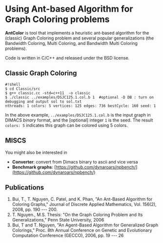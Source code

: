 # Using Ant-based Algorithm for Graph Coloring problems

**AntColor** is tool that implements a heuristic ant-based algorithm for the (classic) Graph Coloring problem and several popular generalizations (the Bandwidth Coloring, Multi Coloring, and Bandwidth Multi Coloring problems).

Code is written in C/C++ and released under the BSD license.

## Classic Graph Coloring

```
#!shell
$ cd Classic/src
$ g++ classic.cc -std=c++11  -o classic
$ ./classic ../examples/DSJC125.1.col.b 1  #optional -D DB : turn on debugging and output sol to sol.txt
nthreads: 1 colors: 5 vertices: 125 edges: 736 bestCycle: 160 seed: 1
```


In the above example, `../examples/DSJC125.1.col.b` is the input graph in DIMACS *binary* format, and the [optional] integer `1` is the seed. The result `colors: 5` indicates this graph can be colored using 5 colors.


## MISCS
You might also be interested in

* **Converter**: convert from Dimacs binary to ascii and vice versa
* **Benchmark graphs**: [https://github.com/dynaroars/npbench/](https://github.com/dynaroars/npbench/)

## Publications
1. Bui, T., T. Nguyen, C. Patel, and K. Phan, "An Ant-Based Algorithm for Coloring Graphs," Journal of Discrete Applied Mathematics, Vol. 156(2), 2008, pp. 190 --- 200.
1. T. Nguyen., M.S. Thesis: "On the Graph Coloring Problem and Its Generalizations," Penn State University, 2006
1. Bui, T and T. Nguyen, "An Agent-Based Algorithm for Generalized Graph Colorings," Proc. 8th Annual Conference on Genetic and Evolutionary Computation Conference (GECCO), 2006, pp. 19 --- 26

